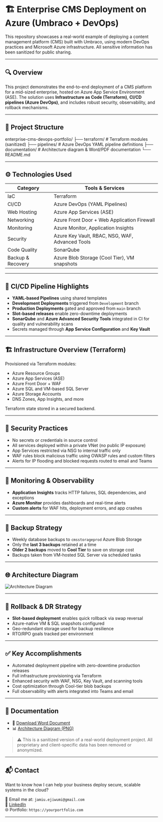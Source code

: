 # 🏗️ Enterprise CMS Deployment on Azure (Umbraco + DevOps)

This repository showcases a real-world example of deploying a content management platform (CMS) built with Umbraco, using modern DevOps practices and Microsoft Azure infrastructure. All sensitive information has been sanitized for public sharing.

---

## 🔍 Overview

This project demonstrates the end-to-end deployment of a CMS platform for a mid-sized enterprise, hosted on Azure App Service Environment (ASE). The solution uses **Infrastructure as Code (Terraform)**, **CI/CD pipelines (Azure DevOps)**, and includes robust security, observability, and rollback mechanisms.

---

## 📁 Project Structure

enterprise-cms-devops-portfolio/
├── terraform/ # Terraform modules (sanitized)
├── pipelines/ # Azure DevOps YAML pipeline definitions
├── documentation/ # Architecture diagram & Word/PDF documentation
└── README.md



---

## ⚙️ Technologies Used

| Category           | Tools & Services                                |
|--------------------|--------------------------------------------------|
| IaC                | Terraform                                        |
| CI/CD              | Azure DevOps (YAML Pipelines)                   |
| Web Hosting        | Azure App Services (ASE)                        |
| Networking         | Azure Front Door + Web Application Firewall     |
| Monitoring         | Azure Monitor, Application Insights             |
| Security           | Azure Key Vault, RBAC, NSG, WAF, Advanced Tools |
| Code Quality       | SonarQube                                        |
| Backup & Recovery  | Azure Blob Storage (Cool Tier), VM snapshots    |

---

## 🚀 CI/CD Pipeline Highlights

- **YAML-based Pipelines** using shared templates
- **Development Deployments** triggered from `Development` branch
- **Production Deployments** gated and approved from `main` branch
- **Slot-based releases** enable zero-downtime deployments
- **SonarQube** and **Azure Advanced Security Tools** integrated in CI for quality and vulnerability scans
- Secrets managed through **App Service Configuration** and **Key Vault**

---

## 🏗️ Infrastructure Overview (Terraform)

Provisioned via Terraform modules:

- Azure Resource Groups
- Azure App Services (ASE)
- Azure Front Door + WAF
- Azure SQL and VM-based SQL Server
- Azure Storage Accounts
- DNS Zones, App Insights, and more

Terraform state stored in a secured backend.

---

## 🔐 Security Practices

- No secrets or credentials in source control
- All services deployed within a private VNet (no public IP exposure)
- App Services restricted via NSG to internal traffic only
- WAF rules block malicious traffic using OWASP rules and custom filters
- Alerts for IP flooding and blocked requests routed to email and Teams

---

## 🧠 Monitoring & Observability

- **Application Insights** tracks HTTP failures, SQL dependencies, and exceptions
- **Azure Monitor** provides dashboards and real-time alerts
- **Custom alerts** for WAF hits, deployment errors, and app crashes

---

## 💾 Backup Strategy

- Weekly database backups to `cmsstorageprod` Azure Blob Storage
- Only the **last 3 backups** retained at a time
- **Older 2 backups** moved to **Cool Tier** to save on storage cost
- Backups taken from VM-hosted SQL Server via scheduled tasks

---

## 🌐 Architecture Diagram

![Architecture Diagram](./documentation/architecture-diagram.png)

---

## 🔁 Rollback & DR Strategy

- **Slot-based deployment** enables quick rollback via swap reversal
- Azure-native VM & SQL snapshots configured
- Geo-redundant storage used for backup resilience
- RTO/RPO goals tracked per environment

---

## ✅ Key Accomplishments

- Automated deployment pipeline with zero-downtime production releases
- Full infrastructure provisioning via Terraform
- Enhanced security with WAF, NSG, Key Vault, and scanning tools
- Cost optimization through Cool-tier blob backups
- Full observability with alerts integrated into Teams and email

---

## 📄 Documentation

- 📘 [Download Word Document](./documentation/Enterprise_CMS_Deployment_Documentation.docx)
- 📊 [Architecture Diagram (PNG)](./documentation/architecture-diagram.png)

> ⚠️ This is a sanitized version of a real-world deployment project. All proprietary and client-specific data has been removed or anonymized.

---

## 📬 Contact

Want to know how I can help your business deploy secure, scalable systems in the cloud?

📧 Email me at: `jamiu.ejiwumi@gmail.com`  
🔗 [LinkedIn](https://www.linkedin.com/in/your-profile)  
🌐 Portfolio: `https://yourportfolio.com`

---

